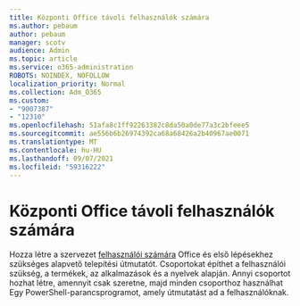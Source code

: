 ```yaml
---
title: Központi Office távoli felhasználók számára
ms.author: pebaum
author: pebaum
manager: scotv
audience: Admin
ms.topic: article
ms.service: o365-administration
ROBOTS: NOINDEX, NOFOLLOW
localization_priority: Normal
ms.collection: Adm_O365
ms.custom:
- "9007387"
- "12310"
ms.openlocfilehash: 51afa8c1ff92263382c8da50a0de77a3c2bfeee5
ms.sourcegitcommit: ae556b6b26974392ca68a68426a2b40967ae0071
ms.translationtype: MT
ms.contentlocale: hu-HU
ms.lasthandoff: 09/07/2021
ms.locfileid: "59316222"
---
```

# <a name="deploy-office-to-remote-users"></a>Központi Office távoli felhasználók számára

Hozza létre a szervezet [felhasználói számára](https://admin.microsoft.com/Adminportal/Home#/officeremoteinstall) Office és első lépésekhez szükséges alapvető telepítési útmutatót. Csoportokat építhet a felhasználói szükség, a termékek, az alkalmazások és a nyelvek alapján. Annyi csoportot hozhat létre, amennyit csak szeretne, majd minden csoporthoz használhat Egy PowerShell-parancsprogramot, amely útmutatást ad a felhasználóknak.